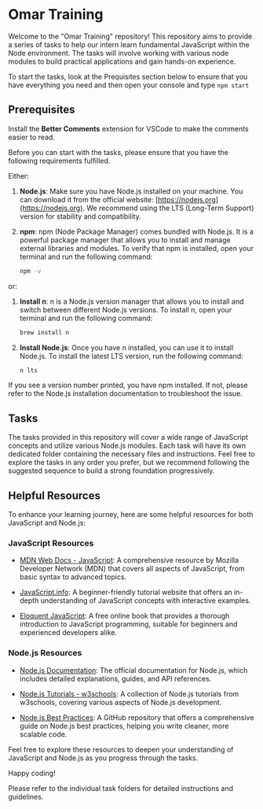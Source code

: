 # Omar Training

Welcome to the "Omar Training" repository! This repository aims to provide a
series of tasks to help our intern learn fundamental JavaScript within the Node
environment. The tasks will involve working with various node modules to build
practical applications and gain hands-on experience.

To start the tasks, look at the Prequisites section below to ensure that you have everything you need
and then open your console and type `npm start`

## Prerequisites

Install the **Better Comments** extension for VSCode to make the comments easier to read.

Before you can start with the tasks, please ensure that you have the following
requirements fulfilled.

Either:

1. **Node.js**: Make sure you have Node.js installed on your machine. You can
   download it from the official website:
   [https://nodejs.org](https://nodejs.org). We recommend using the LTS
   (Long-Term Support) version for stability and compatibility.

2. **npm**: npm (Node Package Manager) comes bundled with Node.js. It is a
   powerful package manager that allows you to install and manage external
   libraries and modules. To verify that npm is installed, open your terminal
   and run the following command:

    ```sh
    npm -v
    ```

or:

1. **Install n**: n is a Node.js version manager that allows you to install and
   switch between different Node.js versions. To install n, open your terminal
   and run the following command:

    ```sh
    brew install n
    ```

2. **Install Node.js**: Once you have n installed, you can use it to install
   Node.js. To install the latest LTS version, run the following command:

    ```sh
    n lts
    ```

If you see a version number printed, you have npm installed. If not, please
refer to the Node.js installation documentation to troubleshoot the issue.

## Tasks

The tasks provided in this repository will cover a wide range of JavaScript
concepts and utilize various Node.js modules. Each task will have its own
dedicated folder containing the necessary files and instructions. Feel free to
explore the tasks in any order you prefer, but we recommend following the
suggested sequence to build a strong foundation progressively.

## Helpful Resources

To enhance your learning journey, here are some helpful resources for both
JavaScript and Node.js:

### JavaScript Resources

-   [MDN Web Docs - JavaScript](https://developer.mozilla.org/en-US/docs/Web/JavaScript):
    A comprehensive resource by Mozilla Developer Network (MDN) that covers all
    aspects of JavaScript, from basic syntax to advanced topics.

-   [JavaScript.info](https://javascript.info/): A beginner-friendly tutorial
    website that offers an in-depth understanding of JavaScript concepts with
    interactive examples.

-   [Eloquent JavaScript](https://eloquentjavascript.net/): A free online book
    that provides a thorough introduction to JavaScript programming, suitable
    for beginners and experienced developers alike.

### Node.js Resources

-   [Node.js Documentation](https://nodejs.org/en/docs/): The official
    documentation for Node.js, which includes detailed explanations, guides, and
    API references.

-   [Node.js Tutorials - w3schools](https://www.w3schools.com/nodejs/): A
    collection of Node.js tutorials from w3schools, covering various aspects of
    Node.js development.

-   [Node.js Best Practices](https://github.com/goldbergyoni/nodebestpractices):
    A GitHub repository that offers a comprehensive guide on Node.js best
    practices, helping you write cleaner, more scalable code.

Feel free to explore these resources to deepen your understanding of JavaScript
and Node.js as you progress through the tasks.

Happy coding!

Please refer to the individual task folders for detailed instructions and
guidelines.
